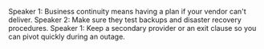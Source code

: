 Speaker 1: Business continuity means having a plan if your vendor can't deliver.
Speaker 2: Make sure they test backups and disaster recovery procedures.
Speaker 1: Keep a secondary provider or an exit clause so you can pivot quickly during an outage.
